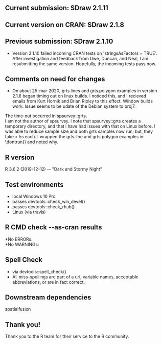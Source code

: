 ## Current submission: SDraw 2.1.11

## Current version on CRAN: SDraw 2.1.8

## Previous submission: SDraw 2.1.10

* Version 2.1.10 failed incoming CRAN tests on 
'stringsAsFactors = TRUE'. After investigation and feedback
from Uwe, Duncan, and Neal, I am resubmitting the 
same version.  Hopefully, the incoming tests pass now.

## Comments on need for changes

* On about 25-mar-2020, grts.lines and grts.polygon examples 
in version 2.1.8 began timing out on linux builds.  I noticed this, 
and I recieved emails from 
Kurt Hornik and Brian Ripley to this effect.  Window builds
work.  Issue seems to be udate of the Debian system 
to proj7. 

The time-out occurred in spsurvey::grts.  
I am not the author of spsurvey.  I note that 
spsurvey::grts creates a temporary directory, and that 
I have had issues with that on Linux before.  I was able 
to reduce sample size and both grts samples now run; but, 
they take > 5s each. I wrapped the grts.line and 
grts.polygon examples in \dontrun{} and noted 
why.


## R version 
R 3.6.2 (2019-12-12) -- "Dark and Stormy Night"

## Test environments
* local Windows 10 Pro
* passes devtools::check_win_devel()
* passes devtools::check_rhub()
* Linux (via travis)

## R CMD check --as-cran results
*No ERRORs.  
*No WARNINGs: 

## Spell Check

* via devtools::spell_check()
* All miss-spellings are part of a url, variable names, 
acceptable abbreviations, or are in fact correct.

## Downstream dependencies
spatialfusion

## Thank you!
Thank you to the R team for their service to the R community. 